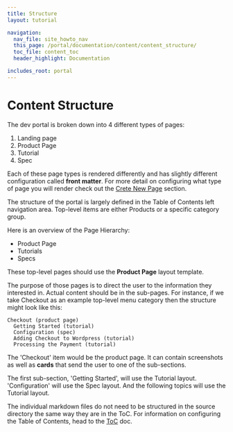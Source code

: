```yaml
---
title: Structure
layout: tutorial

navigation: 
  nav_file: site_howto_nav 
  this_page: /portal/documentation/content/content_structure/
  toc_file: content_toc 
  header_highlight: Documentation

includes_root: portal
---
```


# Content Structure

The dev portal is broken down into 4 different types of pages:

1. Landing page
2. Product Page
3. Tutorial
4. Spec

Each of these page types is rendered differently and has slightly different configuration called **front matter**. For more detail on configuring what type of page you will render check out the [Crete New Page](/portal/create_new_page/) section.


The structure of the portal is largely defined in the Table of Contents left navigation area. Top-level items are either Products or a specific category group.

Here is an overview of the Page Hierarchy:

- Product Page
 - Tutorials
 - Specs

These top-level pages should use the **Product Page** layout template.

The purpose of those pages is to direct the user to the information they interested in. Actual content should be in the sub-pages. For instance, if we take Checkout as an example top-level menu category then the structure might look like this:

```
Checkout (product page)
  Getting Started (tutorial)
  Configuration (spec)
  Adding Checkout to Wordpress (tutorial)
  Processing the Payment (tutorial)
```

The 'Checkout' item would be the product page. It can contain screenshots as well as **cards** that send the user to one of the sub-sections.

The first sub-section, 'Getting Started', will use the Tutorial layout. 'Configuration' will use the Spec layout. And the following topics will use the Tutorial layout.

The individual markdown files do not need to be structured in the source directory the same way they are in the ToC. For information on configuring the Table of Contents, head to the [ToC](/portal/toc/) doc.
